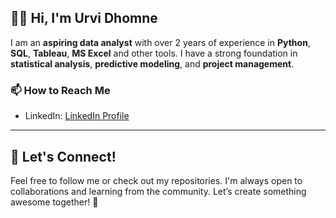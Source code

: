 ## 👋🚀 Hi, I'm Urvi Dhomne

I am an **aspiring data analyst** with over 2 years of experience in **Python**, **SQL**, **Tableau**, **MS Excel** and other tools. I have a strong foundation in **statistical analysis**, **predictive modeling**, and **project management**.

### 📫 How to Reach Me
- LinkedIn: [LinkedIn Profile](https://www.linkedin.com/in/urvidhomne/)

---

## 🚀 Let's Connect!
Feel free to follow me or check out my repositories. I'm always open to collaborations and learning from the community. Let’s create something awesome together! 🚀
